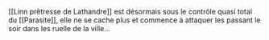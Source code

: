 [[Linn prêtresse de Lathandre]] est désormais sous le contrôle quasi total du [[Parasite]], elle ne se cache plus et commence à attaquer les passant le soir dans les ruelle de la ville...